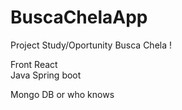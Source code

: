 # BuscaChelaApp

Project Study/Oportunity  Busca Chela !

Front React  
Java Spring boot  

Mongo DB or who knows  
